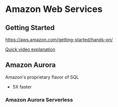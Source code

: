 # Amazon Web Services

## Getting Started

<https://aws.amazon.com/getting-started/hands-on/>

[Quick video explanation](https://www.youtube.com/watch?v=JIbIYCM48to)

## Amazon Aurora

Amazon's proprietary flavor of SQL

- 5X faster

### Amazon Aurora Serverless